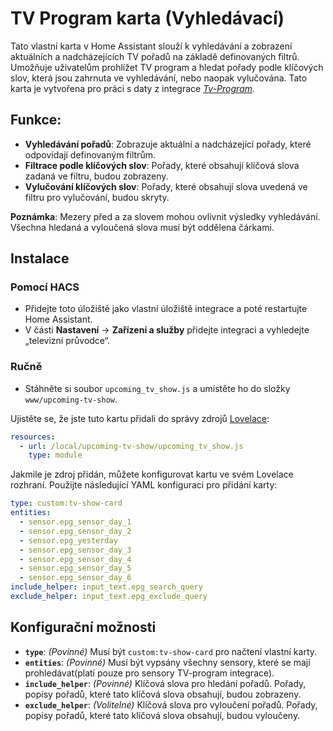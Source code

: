 # TV Program karta (Vyhledávací)

Tato vlastní karta v Home Assistant slouží k vyhledávání a zobrazení aktuálních a nadcházejících TV pořadů na základě definovaných filtrů. Umožňuje uživatelům prohlížet TV program a hledat pořady podle klíčových slov, která jsou zahrnuta ve vyhledávání, nebo naopak vylučována. 
Tato karta je vytvořena pro práci s daty z integrace *[Tv-Program](https://github.com/jerod33/Tv-Program).* 

## Funkce:
- **Vyhledávání pořadů**: Zobrazuje aktuální a nadcházející pořady, které odpovídají definovaným filtrům.
- **Filtrace podle klíčových slov**: Pořady, které obsahují klíčová slova zadaná ve filtru, budou zobrazeny. 
- **Vylučování klíčových slov**: Pořady, které obsahují slova uvedená ve filtru pro vylučování, budou skryty.


**Poznámka**: Mezery před a za slovem mohou ovlivnit výsledky vyhledávání. Všechna hledaná a vyloučená slova musí být oddělena čárkami.

## Instalace

### Pomocí HACS

- Přidejte toto úložiště jako vlastní úložiště integrace a poté restartujte Home Assistant.
- V části **Nastavení** → **Zařízení a služby** přidejte integraci a vyhledejte „televizní průvodce“.

### Ručně

- Stáhněte si soubor `upcoming_tv_show.js` a umístěte ho do složky `www/upcoming-tv-show`.

Ujistěte se, že jste tuto kartu přidali do správy zdrojů [Lovelace](https://my.home-assistant.io/redirect/lovelace_resources/):

```yaml
resources:
  - url: /local/upcoming-tv-show/upcoming_tv_show.js
    type: module
```
Jakmile je zdroj přidán, můžete konfigurovat kartu ve svém Lovelace rozhraní. Použijte následující YAML konfiguraci pro přidání karty:

```yaml
type: custom:tv-show-card
entities:
  - sensor.epg_sensor_day_1
  - sensor.epg_sensor_day_2
  - sensor.epg_yesterday
  - sensor.epg_sensor_day_3
  - sensor.epg_sensor_day_4
  - sensor.epg_sensor_day_5
  - sensor.epg_sensor_day_6
include_helper: input_text.epg_search_query
exclude_helper: input_text.epg_exclude_query
```

## Konfigurační možnosti

- **`type`**: *(Povinné)* Musí být `custom:tv-show-card` pro načtení vlastní karty.
- **`entities`**: *(Povinné)* Musí být vypsány všechny sensory, které se mají prohledávat(platí pouze pro sensory TV-program integrace).
- **`include_helper`**: *(Povinné)* Klíčová slova pro hledání pořadů. Pořady, popisy pořadů, které tato klíčová slova obsahují, budou zobrazeny.
- **`exclude_helper`**: *(Volitelné)* Klíčová slova pro vyloučení pořadů. Pořady, popisy pořadů, které tato klíčová slova obsahují, budou vyloučeny.

